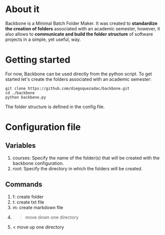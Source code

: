 # About it

Backbone is a Minimal Batch Folder Maker. It was created to **standardize the creation of folders** associated with an academic semester, however, it also allows to **communicate and build the folder structure** of software projects in a simple, yet useful, way.

# Getting started

For now, Backbone can be used directly from the python script. To get started let's create the folders associated with an academic semester:

```
git clone https://github.com/diegoquezadac/backbone.git
cd ./backbone
python backbone.py
```

The folder structure is defined in the config file. 

# Configuration file

## Variables

1. courses: Specify the name of the folder(s) that will be created with the backbone configuration.
2. root: Specify the directory in which the folders will be created.

## Commands

1. f: create folder
2. t: create txt file
3. m: create markdown file
4. >  move down one directory
5. <  move up one directory
